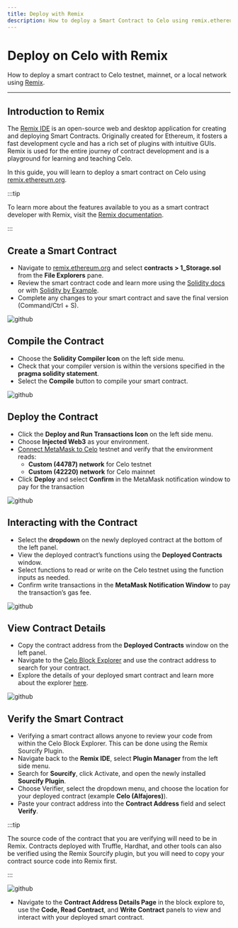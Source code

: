 ```yaml
---
title: Deploy with Remix
description: How to deploy a Smart Contract to Celo using remix.ethereum.org.  
---
```


# Deploy on Celo with Remix

How to deploy a smart contract to Celo testnet, mainnet, or a local network using [Remix](https://remix.ethereum.org/).

___

## Introduction to Remix

The [Remix IDE](https://remix-project.org/) is an open-source web and desktop application for creating and deploying Smart Contracts. Originally created for Ethereum, it fosters a fast development cycle and has a rich set of plugins with intuitive GUIs. Remix is used for the entire journey of contract development and is a playground for learning and teaching Celo. 

In this guide, you will learn to deploy a smart contract on Celo using [remix.ethereum.org](http://remix.ethereum.org).

:::tip

To learn more about the features available to you as a smart contract developer with Remix, visit the [Remix documentation](https://remix-ide.readthedocs.io/en/latest/).

:::

## Create a Smart Contract

* Navigate to [remix.ethereum.org](http://remix.ethereum.org) and select **contracts > 1_Storage.sol** from the **File Explorers** pane.
* Review the smart contract code and learn more using the [Solidity docs](https://docs.soliditylang.org/en/latest/) or with [Solidity by Example](https://solidity-by-example.org/).
* Complete any changes to your smart contract and save the final version (Command/Ctrl + S).

![github](/img/doc-images/deploy-remix/image1.png)

## Compile the Contract

* Choose the **Solidity Compiler Icon** on the left side menu.
* Check that your compiler version is within the versions specified in the **pragma solidity statement**.
* Select the **Compile** button to compile your smart contract.

![github](/img/doc-images/deploy-remix/image2.png)

## Deploy the Contract

* Click the **Deploy and Run Transactions Icon** on the left side menu.
* Choose **Injected Web3** as your environment.
* [Connect MetaMask to Celo](/wallet/metamask/use) testnet and verify that the environment reads:
  * **Custom (44787) network** for Celo testnet
  * **Custom (42220) network** for Celo mainnet
* Click **Deploy** and select **Confirm** in the MetaMask notification window to pay for the transaction

![github](/img/doc-images/deploy-remix/image3.png)

## Interacting with the Contract

* Select the **dropdown** on the newly deployed contract at the bottom of the left panel.
* View the deployed contract’s functions using the **Deployed Contracts** window.
* Select functions to read or write on the Celo testnet using the function inputs as needed.
* Confirm write transactions in the **MetaMask Notification Window** to pay the transaction’s gas fee.

![github](/img/doc-images/deploy-remix/image4.png)

## View Contract Details

* Copy the contract address from the **Deployed Contracts** window on the left panel.
* Navigate to the [Celo Block Explorer](https://explorer.celo.org/) and use the contract address to search for your contract.
* Explore the details of your deployed smart contract and learn more about the explorer [here](http://docs.blockscout.com).

![github](/img/doc-images/deploy-remix/image6.png)

## Verify the Smart Contract

* Verifying a smart contract allows anyone to review your code from within the Celo Block Explorer. This can be done using the Remix Sourcify Plugin.
* Navigate back to the **Remix IDE**, select **Plugin Manager** from the left side menu.
* Search for **Sourcify**, click Activate, and open the newly installed **Sourcify Plugin**.
* Choose Verifier, select the dropdown menu, and choose the location for your deployed contract (example **Celo (Alfajores)**).
* Paste your contract address into the **Contract Address** field and select **Verify**.

:::tip

The source code of the contract that you are verifying will need to be in Remix. Contracts deployed with Truffle, Hardhat, and other tools can also be verified using the Remix Sourcify plugin, but you will need to copy your contract source code into Remix first.

:::

![github](/img/doc-images/deploy-remix/image5.png)

* Navigate to the **Contract Address Details Page** in the block explore to, use the **Code, Read Contract**, and **Write Contract** panels to view and interact with your deployed smart contract.